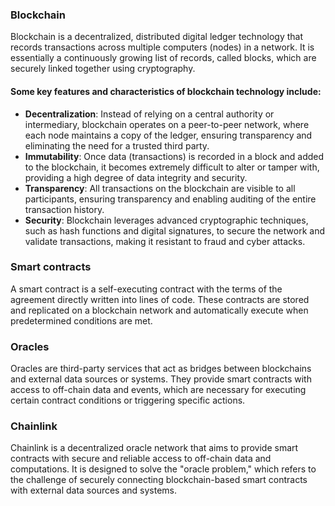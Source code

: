 ### Blockchain

Blockchain is a decentralized, distributed digital ledger technology that records transactions across multiple computers (nodes) in a network. It is essentially a continuously growing list of records, called blocks, which are securely linked together using cryptography.

#### Some key features and characteristics of blockchain technology include:

- **Decentralization**: Instead of relying on a central authority or intermediary, blockchain operates on a peer-to-peer network, where each node maintains a copy of the ledger, ensuring transparency and eliminating the need for a trusted third party.
- **Immutability**: Once data (transactions) is recorded in a block and added to the blockchain, it becomes extremely difficult to alter or tamper with, providing a high degree of data integrity and security.
- **Transparency**: All transactions on the blockchain are visible to all participants, ensuring transparency and enabling auditing of the entire transaction history.
- **Security**: Blockchain leverages advanced cryptographic techniques, such as hash functions and digital signatures, to secure the network and validate transactions, making it resistant to fraud and cyber attacks.



### Smart contracts

A smart contract is a self-executing contract with the terms of the agreement directly written into lines of code. These contracts are stored and replicated on a blockchain network and automatically execute when predetermined conditions are met.


### Oracles

Oracles are third-party services that act as bridges between blockchains and external data sources or systems. They provide smart contracts with access to off-chain data and events, which are necessary for executing certain contract conditions or triggering specific actions.


### Chainlink

Chainlink is a decentralized oracle network that aims to provide smart contracts with secure and reliable access to off-chain data and computations. It is designed to solve the "oracle problem," which refers to the challenge of securely connecting blockchain-based smart contracts with external data sources and systems.